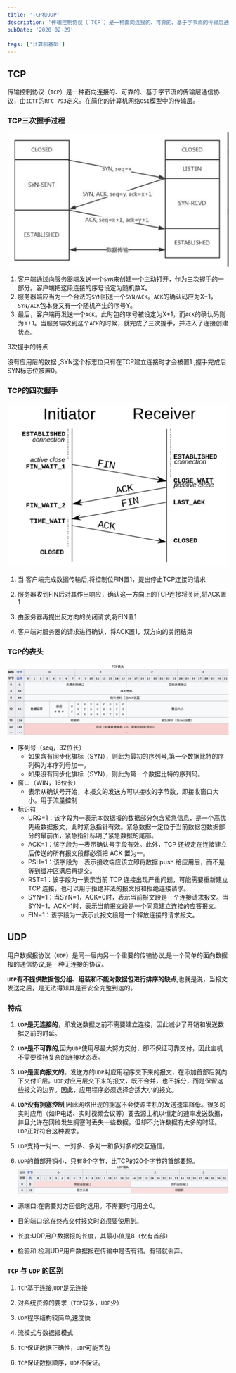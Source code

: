 ```yaml
---
title: 'TCP和UDP'
description: '传输控制协议（`TCP`）是一种面向连接的、可靠的、基于字节流的传输层通信协议，由`IETF`的`RFC 793`定义。在简化的计算机网络`OSI`模型中的传输层。'
pubDate: '2020-02-29'

tags: ['计算机基础']
---
```


## TCP
传输控制协议（`TCP`）是一种面向连接的、可靠的、基于字节流的传输层通信协议，由`IETF`的`RFC 793`定义。在简化的计算机网络`OSI`模型中的传输层。

### TCP三次握手过程
![](https://raw.githubusercontent.com/Moking1997/NotePhoto/master/20200229225736.png)
1. 客户端通过向服务器端发送一个`SYN`来创建一个主动打开，作为三次握手的一部分。客户端把这段连接的序号设定为随机数X。
2. 服务器端应当为一个合法的`SYN`回送一个`SYN/ACK`。`ACK`的确认码应为X+1，`SYN/ACK`包本身又有一个随机产生的序号Y。
3. 最后，客户端再发送一个`ACK`。此时包的序号被设定为X+1，而`ACK`的确认码则为Y+1。当服务端收到这个`ACK`的时候，就完成了三次握手，并进入了连接创建状态。

3次握手的特点

没有应用层的数据 ,SYN这个标志位只有在TCP建立连接时才会被置1 ,握手完成后SYN标志位被置0。

### TCP的四次握手
![](https://raw.githubusercontent.com/Moking1997/NotePhoto/master/20200229230940.png)
1. 当 客户端完成数据传输后,将控制位FIN置1，提出停止TCP连接的请求 

2. 服务器收到FIN后对其作出响应，确认这一方向上的TCP连接将关闭,将ACK置1

3. 由服务器再提出反方向的关闭请求,将FIN置1 

4.  客户端对服务器的请求进行确认，将ACK置1，双方向的关闭结束

### TCP的表头
![](https://raw.githubusercontent.com/Moking1997/NotePhoto/master/20200229221716.png)
- 序列号（seq，32位长）
    - 如果含有同步化旗标（SYN），则此为最初的序列号,第一个数据比特的序列码为本序列号加一。
    - 如果没有同步化旗标（SYN），则此为第一个数据比特的序列码。
- 窗口（WIN，16位长）
    - 表示从确认号开始，本报文的发送方可以接收的字节数，即接收窗口大小。用于流量控制
- 标识符
    - URG=1：该字段为一表示本数据报的数据部分包含紧急信息，是一个高优先级数据报文，此时紧急指针有效。紧急数据一定位于当前数据包数据部分的最前面，紧急指针标明了紧急数据的尾部。
    - ACK=1：该字段为一表示确认号字段有效。此外，TCP 还规定在连接建立后传送的所有报文段都必须把 ACK 置为一。
    - PSH=1：该字段为一表示接收端应该立即将数据 push 给应用层，而不是等到缓冲区满后再提交。
    - RST=1：该字段为一表示当前 TCP 连接出现严重问题，可能需要重新建立 TCP 连接，也可以用于拒绝非法的报文段和拒绝连接请求。
    - SYN=1：当SYN=1，ACK=0时，表示当前报文段是一个连接请求报文。当SYN=1，ACK=1时，表示当前报文段是一个同意建立连接的应答报文。
    - FIN=1：该字段为一表示此报文段是一个释放连接的请求报文。
## UDP
用户数据报协议（`UDP`）是同一层内另一个重要的传输协议,是一个简单的面向数据报的通信协议,是一种无连接的协议。

**`UDP`有不提供数据包分组、组装和不能对数据包进行排序的缺点**,也就是说，当报文发送之后，是无法得知其是否安全完整到达的。

### 特点
1. **`UDP`是无连接的**，即发送数据之前不需要建立连接，因此减少了开销和发送数据之前的时延。

2. **`UDP`是不可靠的**,因为`UDP`使用尽最大努力交付，即不保证可靠交付，因此主机不需要维持复杂的连接状态表。

3. **`UDP`是面向报文的**。发送方的`UDP`对应用程序交下来的报文，在添加首部后就向下交付IP层。`UDP`对应用层交下来的报文，既不合并，也不拆分，而是保留这些报文的边界。因此，应用程序必须选择合适大小的报文。
4. **`UDP`没有拥塞控制**,因此网络出现的拥塞不会使源主机的发送速率降低。很多的实时应用（如IP电话、实时视频会议等）要去源主机以恒定的速率发送数据，并且允许在网络发生拥塞时丢失一些数据，但却不允许数据有太多的时延。`UDP`正好符合这种要求。

5. `UDP`支持一对一、一对多、多对一和多对多的交互通信。

6. `UDP`的首部开销小，只有8个字节，比TCP的20个字节的首部要短。
![](https://raw.githubusercontent.com/Moking1997/NotePhoto/master/20200229221347.png)
- 源端口:在需要对方回信时选用。不需要时可用全0。

- 目的端口:这在终点交付报文时必须要使用到。

- 长度:UDP用户数据报的长度，其最小值是8（仅有首部）

- 检验和:检测UDP用户数据报在传输中是否有错。有错就丢弃。


### `TCP` 与 `UDP` 的区别
1. `TCP`基于连接,`UDP`是无连接

2. 对系统资源的要求（`TCP`较多，`UDP`少）

3. `UDP`程序结构较简单,速度快

4. 流模式与数据报模式 

5. `TCP`保证数据正确性，`UDP`可能丢包

6. `TCP`保证数据顺序，`UDP`不保证。